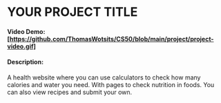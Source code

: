 # YOUR PROJECT TITLE
#### Video Demo:  [https://github.com/ThomasWotsits/CS50/blob/main/project/project-video.gif]
#### Description:
A health website where you can use calculators to check how many calories and water you need. With pages to check nutrition in foods. You can also view recipes and submit your own.
